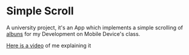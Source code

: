 # Simple Scroll

A university project, it's an App which implements a simple scrolling of [albuns](https://jsonplaceholder.typicode.com/albums) for my Development on Mobile Device's class.

[Here is a video](https://youtu.be/quOi0KNAGQA) of me explaining it